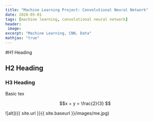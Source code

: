 ```yaml
---
title: "Machine Learning Project: Convolutional Neural Network"
date: 2020-05-01
tags: [machine learning, convolutional neural network]
header:
 image: 
excerpt: "Machine Learning, CNN, Data"
mathjax: "true"
---
```


#H1 Heading

## H2 Heading

### H3 Heading

Basic tex

$$x + y = \frac{2}{3} $$

![alt]({{ site.url }}{{ site.baseurl }}/images/me.jpg)
